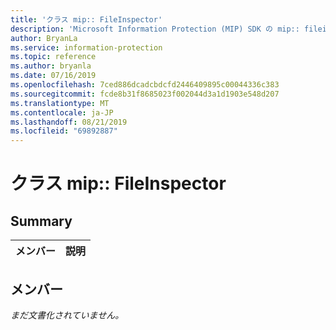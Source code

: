 ```yaml
---
title: 'クラス mip:: FileInspector'
description: 'Microsoft Information Protection (MIP) SDK の mip:: fileinspector クラスに関するドキュメントを示します。'
author: BryanLa
ms.service: information-protection
ms.topic: reference
ms.author: bryanla
ms.date: 07/16/2019
ms.openlocfilehash: 7ced886dcadcbdcfd2446409895c00044336c383
ms.sourcegitcommit: fcde8b31f8685023f002044d3a1d1903e548d207
ms.translationtype: MT
ms.contentlocale: ja-JP
ms.lasthandoff: 08/21/2019
ms.locfileid: "69892887"
---
```

# <a name="class-mipfileinspector"></a>クラス mip:: FileInspector 
  
## <a name="summary"></a>Summary
 メンバー                        | 説明                                
--------------------------------|---------------------------------------------
  
## <a name="members"></a>メンバー
_まだ文書化されていません。_
